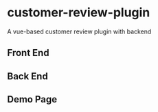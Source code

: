 # customer-review-plugin
A vue-based customer review plugin with backend
## Front End
## Back End
## Demo Page
